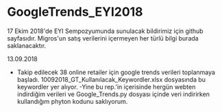 # GoogleTrends_EYI2018

17 Ekim 2018'de EYI Sempozyumunda sunulacak bildirimiz için github sayfasıdır. Migros'un satış verilerini içermeyen her türlü bilgi burada saklanacaktır. 

13.09.2018 
- Takip edilecek 38 online retailer için google trends verileri toplanmaya başladı. 10092018_GT_Kullanılacak_Keywordler.xlsx dosyasında bu keywordler yer alıyor.
-Yine bu rep.'in içerisinde hergün webten indirdiğim verileri ve Google_Trends.py dosyası içinde veri indirirken kullandığım phyton kodunu saklıyorum. 

